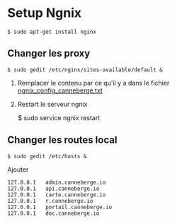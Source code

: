 # Setup Ngnix

	$ sudo apt-get install nginx

## Changer les proxy

	$ sudo gedit /etc/nginx/sites-available/default &

1. Remplacer le contenu par ce qu'il y a dans le fichier [ngnix_config_canneberge.txt](./ngnix_config_canneberge.txt)
2. Restart le serveur ngnix

	$ sudo service ngnix restart

## Changer les routes local

	$ sudo gedit /etc/hosts &

Ajouter

	127.0.0.1	admin.canneberge.io
	127.0.0.1	api.canneberge.io
	127.0.0.1	carte.canneberge.io
	127.0.0.1	r.canneberge.io
	127.0.0.1	portail.canneberge.io
	127.0.0.1	doc.canneberge.io
